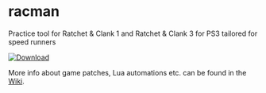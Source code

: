 # racman
Practice tool for Ratchet & Clank 1 and Ratchet & Clank 3 for PS3 tailored for speed runners

[![Download](https://raw.githubusercontent.com/MichaelRelaxen/racman/update/btn.png)](https://github.com/MichaelRelaxen/racman/releases/latest/download/RaCMAN.zip)

More info about game patches, Lua automations etc. can be found in the [Wiki](https://github.com/MichaelRelaxen/racman/wiki).
